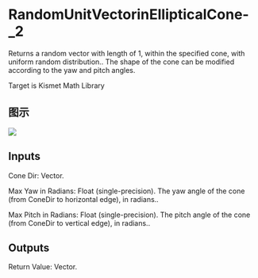 # RandomUnitVectorinEllipticalCone-_2

Returns a random vector with length of 1, within the specified cone, with uniform random distribution.. The shape of the cone can be modified according to the yaw and pitch angles.

Target is Kismet Math Library

## 图示

![]($-20221218-19541135.png)

## Inputs

Cone Dir: Vector.

Max Yaw in Radians: Float (single-precision). The yaw angle of the cone (from ConeDir to horizontal edge), in radians..

Max Pitch in Radians: Float (single-precision). The pitch angle of the cone (from ConeDir to vertical edge), in radians..  

## Outputs

Return Value: Vector.

